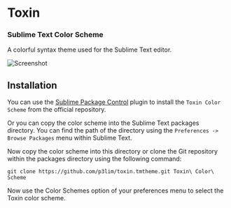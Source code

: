 # Toxin

### Sublime Text Color Scheme

A colorful syntax theme used for the Sublime Text editor.

![Screenshot](https://cloud.githubusercontent.com/assets/26496/3240322/f3a87836-f124-11e3-9c24-cd0e3bb8401b.png)

## Installation

You can use the [Sublime Package Control](http://wbond.net/sublime_packages/package_control) plugin to install the `Toxin Color Scheme` from the official repository.

Or you can copy the color scheme into the Sublime Text packages directory. You can find the path of the directory using the `Preferences -> Browse Packages` menu within Sublime Text.

Now copy the color scheme into this directory or clone the Git repository within the packages directory using the following command:

```
git clone https://github.com/p3lim/toxin.tmtheme.git Toxin\ Color\ Scheme
```

Now use the Color Schemes option of your preferences menu to select the Toxin color scheme.
